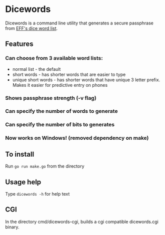 # Dicewords

Dicewords is a command line utility that generates a secure passphrase from 
[EFF's dice word list](https://www.eff.org/dice).

## Features
### Can choose from 3 available word lists:
+ normal list - the default
+ short words - has shorter words that are easier to type
+ unique short words - has shorter words that have unique 3 letter prefix. 
Makes it easier for predictive entry on phones
### Shows passphrase strength (-v flag) 
### Can specify the number of words to generate 
### Can specify the number of bits to generates
### Now works on Windows! (removed dependency on make)

## To install
Run `go run make.go` from the directory

## Usage help
Type `dicewords -h` for help text

## CGI 
In the directory cmd/dicewords-cgi, builds a cgi compatible dicewords.cgi binary.